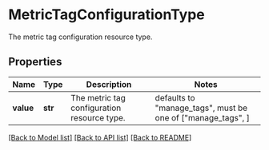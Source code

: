 # MetricTagConfigurationType

The metric tag configuration resource type.
## Properties
Name | Type | Description | Notes
------------ | ------------- | ------------- | -------------
**value** | **str** | The metric tag configuration resource type. | defaults to "manage_tags",  must be one of ["manage_tags", ]

[[Back to Model list]](README.md#documentation-for-models) [[Back to API list]](README.md#documentation-for-api-endpoints) [[Back to README]](README.md)


